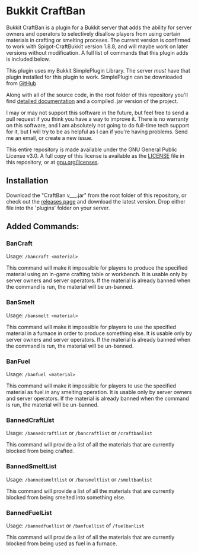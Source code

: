 # Bukkit CraftBan

Bukkit CraftBan is a plugin for a Bukkit server that adds the ability for server owners and operators to selectively disallow players from using certain materials in crafting or smelting proceses. The current version is confirmed to work with Spigot-CraftBukkit version 1.8.8, and will maybe work on later versions without modification. A full list of commands that this plugin adds is included below.

This plugin uses my Bukkit SimplePlugin Library. The server *must* have that plugin installed for this plugin to work. SimplePlugin can be downloaded from [GitHub](https://github.com/ZachOhara/Bukkit-SimplePlugin)

Along with all of the source code, in the root folder of this repository you'll find [detailed documentation](javadoc) and a compiled .jar version of the project.

I may or may not support this software in the future, but feel free to send a pull request if you think you have a way to improve it. There is no warranty on this software, and I am absolutely not going to do full-time tech support for it, but I will try to be as helpful as I can if you're having problems. Send me an email, or create a new issue.

This entire repository is made available under the GNU General Public License v3.0. A full copy of this license is available as the [LICENSE](LICENSE) file in this repository, or at [gnu.org/licenses](http://www.gnu.org/licenses/).

## Installation

Download the "CraftBan v___.jar" from the root folder of this repository, or check out the [releases page](https://github.com/ZachOhara/Bukkit-CraftBan/releases) and download the latest version. Drop either file into the 'plugins' folder on your server.

## Added Commands:

### BanCraft

Usage: `/bancraft <material>`

This command will make it impossible for players to produce the specified material using an in-game crafting table or workbench. It is usable only by server owners and server operators. If the material is already banned when the command is run, the material will be un-banned.

### BanSmelt

Usage: `/bansmelt <material>`

This command will make it impossible for players to use the specified material in a furnace in order to produce something else. It is usable only by server owners and server operators. If the material is already banned when the command is run, the material will be un-banned.

### BanFuel

Usage: `/banfuel <material>`

This command will make it impossible for players to use the specified material as fuel in any smelting operation. It is usable only by server owners and server operators. If the material is already banned when the command is run, the material will be un-banned.

### BannedCraftList

Usage: `/bannedcraftlist` or `/bancraftlist` or `/craftbanlist`

This command will provide a list of all the materials that are currently blocked from being crafted.

### BannedSmeltList

Usage: `/bannedsmeltlist` or `/bansmeltlist` or `/smeltbanlist`

This command will provide a list of all the materials that are currently blocked from being smelted into something else.

### BannedFuelList

Usage: `/bannedfuellist` or `/banfuellist` of `/fuelbanlist`

This command will provide a list of all the materials that are currently blocked from being used as fuel in a furnace.

